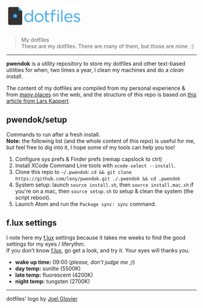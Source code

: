 # <img src="dotfiles-logo.png" alt="dotfiles logo" width="200">

> My dotfiles  
> These are my dotfiles. There are many of them, but those are mine. :)

* * *

**pwendok** is a utility repository to store my dotfiles and other text-based utilities for when, two times a year, I clean my machines and do a *clean install*.

The content of my dotfiles are compiled from my personal experience & from [many places](https://github.com/webpro/awesome-dotfiles) on the web, and the structure of this repo is based on [this article from Lars Kappert](https://medium.com/@webprolific/getting-started-with-dotfiles-43c3602fd789).

## pwendok/setup

Commands to run after a fresh install.  
**Note:** the following list (and the whole content of this *repo*) is useful for me, but feel free to dig into it, I hope some of my tools can help you too!

1. Configure sys prefs & Finder prefs (remap capslock to ctrl)
2. Install XCode Command Line tools with `xcode-select --install`.
3. Clone this repo to `~/.pwendok`: `cd && git clone https://github.com/leny/pwendok.git ./.pwendok && cd .pwendok`
4. System setup: launch `source install.sh`, then `source install.mac.sh` if you're on a mac, then `source setup.sh` to setup & clean the system (the script reboot).
5. Launch Atom and run the `Package sync: sync` command.

## f.lux settings

I note here my [f.lux](https://justgetflux.com) settings because it takes me weeks to find the good settings for my eyes / liferythm.  
If you don't know [f.lux](https://justgetflux.com), go get a look, and try it. Your eyes will thanks you.

* **wake up time:** 09:00 (*please, don't judge me ;)*)
* **day temp:** sunlite (5500K)
* **late temp:** fluorescent (4200K)
* **night temp:** tungsten (2700K)

* * *

dotfiles' logo by [Joel Glovier](https://github.com/jglovier/dotfiles-logo)
